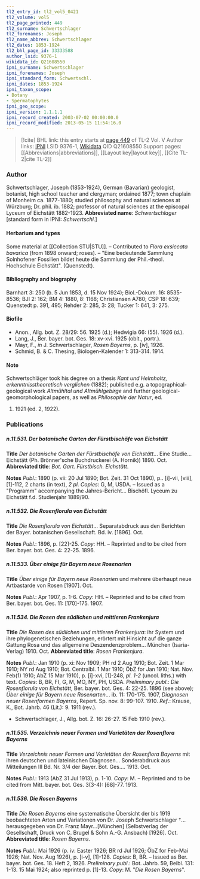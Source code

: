 ```yaml
---
tl2_entry_id: tl2_vol5_0421
tl2_volume: vol5
tl2_page_printed: 449
tl2_surname: Schwertschlager
tl2_forenames: Joseph
tl2_name_abbrev: Schwertschlager
tl2_dates: 1853-1924
tl2_bhl_page_id: 33333588
author_lsid: 9376-1
wikidata_id: Q21608550
ipni_surname: Schwertschlager
ipni_forenames: Joseph
ipni_standard_form: Schwertschl.
ipni_dates: 1853-1924
ipni_taxon_scope: 
- Botany
- Spermatophytes
ipni_geo_scope: 
ipni_version: 1.1.1.1
ipni_record_created: 2003-07-02 00:00:00.0
ipni_record_modified: 2013-05-15 11:54:16.0
---
```


> [!cite] BHL link: this entry starts at [page 449](https://www.biodiversitylibrary.org/page/33333588) of TL-2 Vol. V
> Author links: [IPNI](https://www.ipni.org/a/9376-1) LSID 9376-1, [Wikidata](https://www.wikidata.org/wiki/Q21608550) QID Q21608550
> Support pages: [[Abbreviations|abbreviations]], [[Layout key|layout key]], [[Cite TL-2|cite TL-2]]

### Author

Schwertschlager, Joseph (1853-1924), German (Bavarian) geologist, botanist, high school teacher and clergyman; ordained 1877; town chaplain of Monheim ca. 1877-1880; studied philosophy and natural sciences at Würzburg; Dr. phil. ib. 1882; professor of natural sciences at the episcopal Lyceum of Eichstätt 1882-1923. 
**Abbreviated name**: *Schwertschlager* \[standard form in IPNI: *Schwertschl.*\]

#### Herbarium and types

Some material at [[Collection STU|STU]]. – Contributed to *Flora exsiccata bavarica* (from 1898 onward; roses). – "Eine bedeutende Sammlung Solnhofener Fossilien bildet heute die Sammlung der Phil.-theol. Hochschule Eichstätt". (Quenstedt).

#### Bibliography and biography

Barnhart 3: 250 (b. 5 Jun 1853, d. 15 Nov 1924); Biol.-Dokum. 16: 8535-8536; BJI 2: 162; BM 4: 1880, 8: 1168; Christiansen A780; CSP 18: 639; Quenstedt p. 391, 495; Rehder 2: 285, 3: 28; Tucker 1: 641, 3: 275.

#### Biofile

- Anon., Allg. bot. Z. 28/29: 56. 1925 (d.); Hedwigia 66: (55). 1926 (d.).
- Lang, J., Ber. bayer. bot. Ges. 18: xv-xvi. 1925 (obit., portr.).
- Mayr, F., *in* J. Schwertschlager, *Rosen Bayerns*, p. \[iv\], 1926.
- Schmid, B. & C. Thesing, Biologen-Kalender 1: 313-314. 1914.

#### Note

Schwertschläger took his degree on a thesis *Kant und Helmholtz, erkenntnisstheoretisch verglichen* (1882); published e.g. a topographical-geological work *Altmühltal und Altmühlgebirge* and further geological-geomorphological papers, as well as *Philosophie der Natur*, ed.
1. 1921 (ed. 2, 1922).

### Publications

##### n.11.531. Der botanische Garten der Fürstbischöfe von Eichstätt

**Title**
*Der botanische Garten der Fürstbischöfe von Eichstätt*... Eine Studie... Eichstätt (Ph. Brönner'sche Buchdruckerei (A. Hornik)) 1890. Oct.
**Abbreviated title**: *Bot. Gart. Fürstbisch. Eichstätt*.

**Notes**
*Publ*.: 1890 (p. vii: 20 Jul 1890; Bot. Zeit. 31 Oct 1890), p.. \[i\]-vii, \[viii\], \[1\]-112, 2 charts (in text), *2 pl. Copies*: G, M, USDA. – Issued as a "Programm" accompanying the Jahres-Bericht... Bischöfl. Lyceum zu Eichstätt f.d. Studienjahr 1889/90.

##### n.11.532. Die Rosenflorula von Eichstätt

**Title**
*Die Rosenflorula von Eichstätt*... Separatabdruck aus den Berichten der Bayer. botanischen Gesellschaft. Bd. iv. \[1896\]. Oct.

**Notes**
*Publ*.: 1896, p. \[22\]-25. *Copy*: HH. – Reprinted and to be cited from Ber. bayer. bot. Ges. 4: 22-25. 1896.

##### n.11.533. Über einige für Bayern neue Rosenarien

**Title**
*Über einige für Bayern neue Rosenarien* und mehrere überhaupt neue Artbastarde von Rosen \[1907\]. Oct.

**Notes**
*Publ*.: Apr 1907, p. 1-6. *Copy*: HH. – Reprinted and to be cited from Ber. bayer. bot. Ges. 11: \[170\]-175. 1907.

##### n.11.534. Die Rosen des südlichen und mittleren Frankenjura

**Title**
*Die Rosen des südlichen und mittleren Frankenjura*: ihr System und ihre phylogenetischen Beziehungen, erörtert mit Hinsicht auf die ganze Gattung Rosa und das allgemeine Deszendenzproblem... München (Isaria-Verlag) 1910. Oct.
**Abbreviated title**: *Rosen Frankenjura*.

**Notes**
*Publ*.: Jan 1910 (p. xi: Nov 1909; PH rd 2 Aug 1910; Bot. Zeit. 1 Mar 1910; NY rd Aug 1910; Bot. Centralbl. 1 Mar 1910; ÖbZ for Jan 1910; Nat. Nov. Feb(1) 1910; AbZ 15 Mar 1910), p. \[i\]-xvi, \[1\]-248, *pl. 1-2* (uncol. liths.) with text. *Copies*: B, BR, FI, G, M, MO, NY, PH, USDA.
*Preliminary publ*.: *Die Rosenflorula von Eichstätt*, Ber. bayer. bot. Ges. 4: 22-25. 1896 (see above); *Über einige für Bayern neue Rosenarten*... ib. 11: 170-175. 1907, *Diagnosen neuer Rosenformen Bayerns*, Repert. Sp. nov. 8: 99-107. 1910.
*Ref*.: Krause, K., Bot. Jahrb. 46 (Lit.): 9. 1911 (rev.).
- Schwertschlager, J., Allg. bot. Z. 16: 26-27. 15 Feb 1910 (rev.).

##### n.11.535. Verzeichnis neuer Formen und Varietäten der Rosenflora Bayerns

**Title**
*Verzeichnis neuer Formen und Varietäten der Rosenflora Bayerns* mit ihren deutschen und lateinischen Diagnosen... Sonderabdruck aus Mitteilungen III Bd. Nr. 3/4 der Bayer. Bot. Ges.... 1913. Oct.

**Notes**
*Publ*.: 1913 (AbZ 31 Jul 1913), p. 1-10. *Copy*: M. – Reprinted and to be cited from Mitt. bayer. bot. Ges. 3(3-4): \[68\]-77. 1913.

##### n.11.536. Die Rosen Bayerns

**Title**
*Die Rosen Bayerns* eine systematische Übersicht der bis 1919 beobachteten Arten und Variationen von Dr. Joseph Schwertschlager †... herausgegeben von Dr. Franz Mayr...\[München\] (Selbstverlag der Gesellschaft, Druck von C. Brugel & Sohn A.-G. Ansbach) \[1926\]. Oct.
**Abbreviated title**: *Rosen Bayerns*.

**Notes**
*Publ*.: Mai 1926 (p. iv: Easter 1926; BR rd Jul 1926; ÖbZ for Feb-Mai 1926; Nat. Nov. Aug 1926), p. \[i-v\], \[1\]-128. *Copies*: B, BR. – Issued as Ber. bayer. bot. Ges. 18. Heft 2, 1926.
*Preliminary publ*.: Bot. Jahrb. 59, Beibl. 131: 1-13. 15 Mai 1924; also reprinted p. \[1\]-13.
*Copy*: M. "*Die Rosen Bayerns*".

